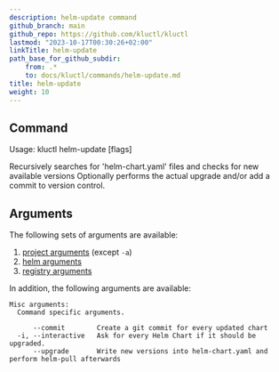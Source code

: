 ```yaml
---
description: helm-update command
github_branch: main
github_repo: https://github.com/kluctl/kluctl
lastmod: "2023-10-17T00:30:26+02:00"
linkTitle: helm-update
path_base_for_github_subdir:
    from: .*
    to: docs/kluctl/commands/helm-update.md
title: helm-update
weight: 10
---
```




## Command
<!-- BEGIN SECTION "helm-update" "Usage" false -->
Usage: kluctl helm-update [flags]

Recursively searches for 'helm-chart.yaml' files and checks for new available versions
Optionally performs the actual upgrade and/or add a commit to version control.

<!-- END SECTION -->

## Arguments
The following sets of arguments are available:
1. [project arguments](./common-arguments.md#project-arguments) (except `-a`)
1. [helm arguments](./common-arguments.md#helm-arguments)
1. [registry arguments](./common-arguments.md#registry-arguments)

In addition, the following arguments are available:
<!-- BEGIN SECTION "helm-update" "Misc arguments" true -->
```
Misc arguments:
  Command specific arguments.

      --commit        Create a git commit for every updated chart
  -i, --interactive   Ask for every Helm Chart if it should be upgraded.
      --upgrade       Write new versions into helm-chart.yaml and perform helm-pull afterwards

```
<!-- END SECTION -->